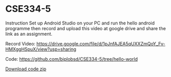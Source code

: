 # CSE334-5

Instruction
Set up Android Studio on your PC and run the hello android programme then record and upload this
video at google drive and share the link as an assignment.

Record Video: https://drive.google.com/file/d/1pJnfAJEA5qUXXZmQoY_Fv-HMXggHSpuX/view?usp=sharing

Code: https://github.com/biplobsd/CSE334-5/tree/hello-world

[Download code zip](https://github.com/biplobsd/CSE334-5/archive/refs/heads/hello-world.zip)
